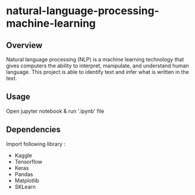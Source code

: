# natural-language-processing-machine-learning
## Overview
Natural language processing (NLP) is a machine learning technology that gives computers the ability to interpret, manipulate, and understand human language. This project is able to identify text and infer what is written in the text. 

## Usage
Open jupyter notebook & run '.ipynb' file

## Dependencies
Import following library :
* Kaggle
* Tensorflow
* Keras
* Pandas
* Matplotlib
* SKLearn
